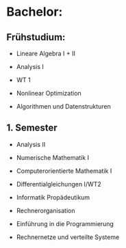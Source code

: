 # Bachelor:
## Frühstudium:
- Lineare Algebra I + II
- Analysis I
- WT 1
- Nonlinear Optimization

- Algorithmen und Datenstrukturen

## 1. Semester
- Analysis II
- Numerische Mathematik I
- Computerorientierte Mathematik I
- Differentialgleichungen I/WT2

- Informatik Propädeutikum
- Rechnerorganisation
- Einführung in die Programmierung
- Rechnernetze und verteilte Systeme